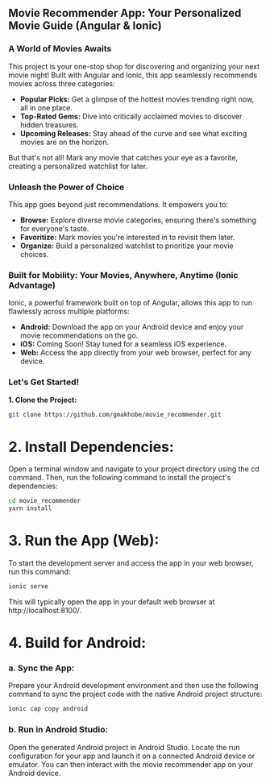 ## Movie Recommender App: Your Personalized Movie Guide (Angular & Ionic)

### A World of Movies Awaits

This project is your one-stop shop for discovering and organizing your next movie night! Built with Angular and Ionic, this app seamlessly recommends movies across three categories:

* **Popular Picks:** Get a glimpse of the hottest movies trending right now, all in one place.
* **Top-Rated Gems:** Dive into critically acclaimed movies to discover hidden treasures.
* **Upcoming Releases:** Stay ahead of the curve and see what exciting movies are on the horizon.

But that's not all! Mark any movie that catches your eye as a favorite, creating a personalized watchlist for later. 

### Unleash the Power of Choice

This app goes beyond just recommendations. It empowers you to:

* **Browse:** Explore diverse movie categories, ensuring there's something for everyone's taste.
* **Favoritize:** Mark movies you're interested in to revisit them later. 
* **Organize:** Build a personalized watchlist to prioritize your movie choices.

### Built for Mobility: Your Movies, Anywhere, Anytime (Ionic Advantage)

Ionic, a powerful framework built on top of Angular, allows this app to run flawlessly across multiple platforms:

* **Android:** Download the app on your Android device and enjoy your movie recommendations on the go.
* **iOS:** Coming Soon! Stay tuned for a seamless iOS experience.
* **Web:** Access the app directly from your web browser, perfect for any device.

### Let's Get Started!

**1. Clone the Project:**

```bash
git clone https://github.com/gmakhobe/movie_recommender.git
```

# 2. Install Dependencies:

Open a terminal window and navigate to your project directory using the cd command. Then, run the following command to install the project's dependencies:


```bash
cd movie_recommender
yarn install
```

# 3. Run the App (Web):

To start the development server and access the app in your web browser, run this command:
```bash
ionic serve
```
This will typically open the app in your default web browser at http://localhost:8100/.
# 4. Build for Android:

### a. Sync the App:

Prepare your Android development environment and then use the following command to sync the project code with the native Android project structure:
```bash
ionic cap copy android
```

### b. Run in Android Studio:

Open the generated Android project in Android Studio. Locate the run configuration for your app and launch it on a connected Android device or emulator. You can then interact with the movie recommender app on your Android device.